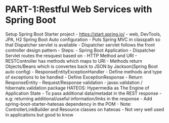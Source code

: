 # PART-1:Restful Web Services with Spring Boot
Setup Spring Boot Starter project
	- https://start.spring.io/
	- web, DevTools, JPA, H2
Spring Boot Auto configuration
	- Puts Spring MVC in classpath so that Dispatcher servlet is available
	- Dispatcher servlet follows the front controller design pattern
	- 
Steps:
	- Spring Boot Application
		- Dispatcher Servlet routes the resquest based on 
			- HTTP Method and URI
		- RESTController has methods which maps to URI
		- Methods return Objects/Beans which is convertes back to JSON by Jackson(Spring Boot auto config)
		- ResponseEntityExceptionHandler
			- Define methods and type of exceptions to be handled
			- Define ExceptionResponse
		- Return ResponseEntity	
	- Request/Response validation
		- javax.validation / hibernate.validation package
HATEOS: Hypermedia as The Engine of Application State
	- To pass additional data/metadat in the REST response
	- e.g: returning additional/useful information/links in the response
	- Add spring-boot-starter-hateoas dependency in the POM
	- Note: ControllerLinkBuilder and Resource classes on hateoas
	- Not very well used in applications but good to know
